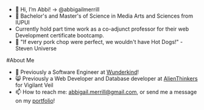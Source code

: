- 👋 Hi, I’m Abbi! -> @abbigailmerrill 
- 👀 Bachelor's and  Master's of Science in Media Arts and Sciences from IUPUI
- Currently hold part time work as a co-adjunct professor for their web Development certificate bootcamp. 
- 💞️ "If every pork chop were perfect, we wouldn't have Hot Dogs!" - Steven Universe

#About Me
- 🌱 Previously a Software Engineer at [Wunderkind](https://www.wunderkind.co/)!
- 😸 Previously a Web Developer and Database developer at [AlienThinkers](http://www.alienthinkers.com/creative-team.html) for Vigilant Veil
- 📫 How to reach me: abbigail.merrill@gmail.com, or send me a message on my [portfolio](https://abbigailmerrill.github.io/Abbi-Portfolio/)!
